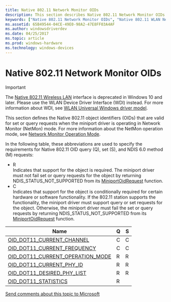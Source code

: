 ```yaml
---
title: Native 802.11 Network Monitor OIDs
description: This section describes Native 802.11 Network Monitor OIDs and their characteristics.
keywords: ["Native 802.11 Network Monitor OIDs", "Native 802.11 WLAN Network Monitor OIDs", "WDK Native 802.11 Network Monitor OIDs", "Native 802.11 Network Monitor object identifiers"]
ms.assetid: 65B49544-04CE-49E0-98A2-47E8FF03A4AF
ms.author: windowsdriverdev
ms.date: 04/25/2017
ms.topic: article
ms.prod: windows-hardware
ms.technology: windows-devices
---
```


# Native 802.11 Network Monitor OIDs

>[!IMPORTANT]
> The [Native 802.11 Wireless LAN](native-802-11-wireless-lan4.md) interface is deprecated in Windows 10 and later. Please use the WLAN Device Driver Interface (WDI) instead. For more information about WDI, see [WLAN Universal Windows driver model](wifi-universal-driver-model.md).

This section defines the Native 802.11 object identifiers (OIDs) that are valid for set or query requests when the miniport driver is operating in Network Monitor (NetMon) mode. For more information about the NetMon operation mode, see [Network Monitor Operation Mode](network-monitor-operation-mode.md).

In the following table, these abbreviations are used to specify the requirements for Native 802.11 OID query (Q), set (S), and NDIS 6.0 method (M) requests:

- R   
Indicates that support for the object is required. The miniport driver must not fail set or query requests for the object by returning NDIS_STATUS_NOT_SUPPORTED from its [MiniportOidRequest](https://msdn.microsoft.com/library/windows/hardware/ff559416) function.
- C   
Indicates that support for the object is conditionally required for certain hardware or software functionality. If the 802.11 station supports the functionality, the miniport driver must support query or set requests for the object. Otherwise, the miniport driver must fail the set or query requests by returning NDIS_STATUS_NOT_SUPPORTED from its [MiniportOidRequest](https://msdn.microsoft.com/library/windows/hardware/ff559416) function.

| Name                                                                                             | Q | S |
| ---                                                                                              |---|---|
| [OID_DOT11_CURRENT_CHANNEL](https://msdn.microsoft.com/library/windows/hardware/ff569127)        | C | C |
| [OID_DOT11_CURRENT_FREQUENCY](https://msdn.microsoft.com/library/windows/hardware/ff569130)      | C | C |
| [OID_DOT11_CURRENT_OPERATION_MODE](https://msdn.microsoft.com/library/windows/hardware/ff569132) | R | R |
| [OID_DOT11_CURRENT_PHY_ID](https://msdn.microsoft.com/library/windows/hardware/ff569135)         | R | R |
| [OID_DOT11_DESIRED_PHY_LIST](https://msdn.microsoft.com/library/windows/hardware/ff569144)       | R | R |
| [OID_DOT11_STATISTICS](https://msdn.microsoft.com/library/windows/hardware/ff569420)             | R |   |

[Send comments about this topic to Microsoft](mailto:wsddocfb@microsoft.com?subject=Documentation%20feedback%20%5Bp_mb\p_mb%5D:%20Planning%20your%20APN%20database%20submission%20%20RELEASE:%20%281/18/2017%29&body=%0A%0APRIVACY%20STATEMENT%0A%0AWe%20use%20your%20feedback%20to%20improve%20the%20documentation.%20We%20don't%20use%20your%20email%20address%20for%20any%20other%20purpose,%20and%20we'll%20remove%20your%20email%20address%20from%20our%20system%20after%20the%20issue%20that%20you're%20reporting%20is%20fixed.%20While%20we're%20working%20to%20fix%20this%20issue,%20we%20might%20send%20you%20an%20email%20message%20to%20ask%20for%20more%20info.%20Later,%20we%20might%20also%20send%20you%20an%20email%20message%20to%20let%20you%20know%20that%20we've%20addressed%20your%20feedback.%0A%0AFor%20more%20info%20about%20Microsoft's%20privacy%20policy,%20see%20http://privacy.microsoft.com/default.aspx. "Send comments about this topic to Microsoft")